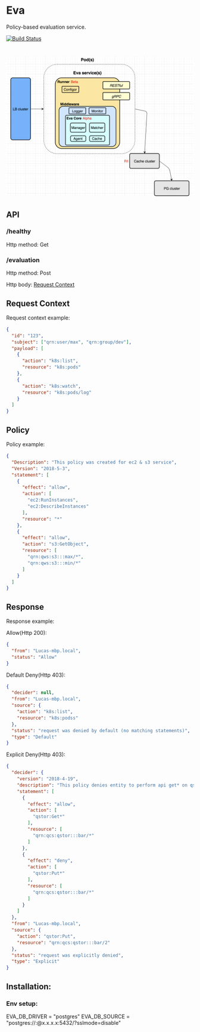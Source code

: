 # Eva
Policy-based evaluation service.

[![Build Status](https://travis-ci.org/6congyao/eva.svg?branch=master)](https://travis-ci.org/6congyao/eva)
<h1 align="center"><img src="./docs/images/eva_design.png"></h1>

## API

### /healthy

Http method: Get
### /evaluation

Http method: Post

Http body: [Request Context](#req-ctx)

## <a name="req-ctx">Request Context
Request context example:
```json
{
  "id": "123",
  "subject": ["qrn:user/max", "qrn:group/dev"],
  "payload": [
    {
      "action": "k8s:list",
      "resource": "k8s:pods"
    },
    {
      "action": "k8s:watch",
      "resource": "k8s:pods/log"
    }
  ]
}
```

## Policy
Policy example:
```json
{
  "Description": "This policy was created for ec2 & s3 service",
  "Version": "2018-5-3",
  "statement": [
    {
      "effect": "allow",
      "action": [
        "ec2:RunInstances",
        "ec2:DescribeInstances"
      ],
      "resource": "*"
    },
    {
      "effect": "allow",
      "action": "s3:GetObject",
      "resource": [
        "qrn:qws:s3:::max/*",
        "qrn:qws:s3:::min/*"
      ]
    }
  ]
}
```

## Response
Response example:

Allow(Http 200):
```json
{
  "from": "Lucas-mbp.local",
  "status": "Allow"
}
```

Default Deny(Http 403):
```json
{
  "decider": null,
  "from": "Lucas-mbp.local",
  "source": {
    "action": "k8s:list",
    "resource": "k8s:podss"
  },
  "status": "request was denied by default (no matching statements)",
  "type": "Default"
}
```

Explicit Deny(Http 403):
```json
{
  "decider": {
    "version": "2018-4-19",
    "description": "This policy denies entity to perform api get* on qstor service at path /bar/*.",
    "statement": [
      {
        "effect": "allow",
        "action": [
          "qstor:Get*"
        ],
        "resource": [
          "qrn:qcs:qstor:::bar/*"
        ]
      },
      {
        "effect": "deny",
        "action": [
          "qstor:Put*"
        ],
        "resource": [
          "qrn:qcs:qstor:::bar/*"
        ]
      }
    ]
  },
  "from": "Lucas-mbp.local",
  "source": {
    "action": "qstor:Put",
    "resource": "qrn:qcs:qstor:::bar/2"
  },
  "status": "request was explicitly denied",
  "type": "Explicit"
}
```

## Installation:
### Env setup:
EVA_DB_DRIVER = "postgres"
EVA_DB_SOURCE = "postgres://<uname>:<password>@x.x.x.x:5432/<db-name>?sslmode=disable"
